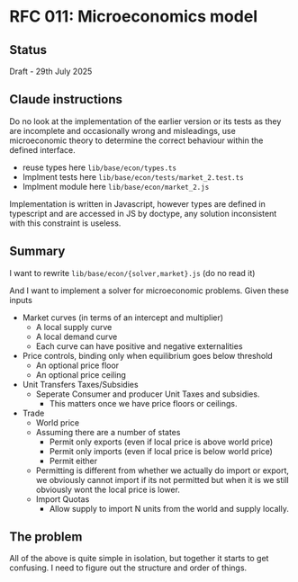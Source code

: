 # RFC 011: Microeconomics model

## Status
Draft - 29th July 2025

## Claude instructions
Do no look at the implementation of the earlier version
or its tests as they are incomplete and occasionally wrong
and misleadings, use microeconomic theory to determine
the correct behaviour within the defined interface.

- reuse types here `lib/base/econ/types.ts`
- Implment tests here `lib/base/econ/tests/market_2.test.ts`
- Implment module here `lib/base/econ/market_2.js`

Implementation is written in Javascript, however types are
defined in typescript and are accessed in JS by doctype,
any solution inconsistent with this constraint is useless.

## Summary

I want to rewrite `lib/base/econ/{solver,market}.js` (do no read it)

And I want to implement a solver for microeconomic problems. Given
these inputs

- Market curves (in terms of an intercept and multiplier)
  - A local supply curve
  - A local demand curve
  - Each curve can have positive and negative externalities
- Price controls, binding only when equilibrium goes below threshold
  - An optional price floor
  - An optional price ceiling
- Unit Transfers Taxes/Subsidies
  - Seperate Consumer and producer Unit Taxes and subsidies.
    - This matters once we have price floors or ceilings.
- Trade
  - World price
  - Assuming there are a number of states
    - Permit only exports (even if local price is above world price)
    - Permit only imports (even if local price is below world price)
    - Permit either
  - Permitting is different from whether we actually do import or
    export, we obviously cannot import if its not permitted but when
    it is we still obviously wont the local price is lower.
  - Import Quotas
    - Allow supply to import N units from the world and supply locally.

## The problem

All of the above is quite simple in isolation, but together it starts to
get confusing. I need to figure out the structure and order of things.
